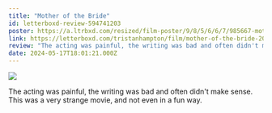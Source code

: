 ```yaml
---
title: "Mother of the Bride"
id: letterboxd-review-594741203
poster: https://a.ltrbxd.com/resized/film-poster/9/8/5/6/6/7/985667-mother-of-the-bride-0-600-0-900-crop.jpg?v=3eff9f7c3f
link: https://letterboxd.com/tristanhampton/film/mother-of-the-bride-2024/
review: "The acting was painful, the writing was bad and often didn't make sense. This was a very strange movie, and not even in a fun way."
date: 2024-05-17T18:01:21.000Z
---
```

 <p><img src="https://a.ltrbxd.com/resized/film-poster/9/8/5/6/6/7/985667-mother-of-the-bride-0-600-0-900-crop.jpg?v=3eff9f7c3f"/></p> <p>The acting was painful, the writing was bad and often didn't make sense. This was a very strange movie, and not even in a fun way.</p>